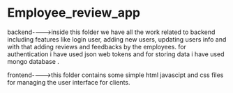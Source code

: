 # Employee_review_app

backend---->inside this folder we have all the work related to backend including features like login user, adding new users, updating users info and with that adding reviews and feedbacks by the employees. for authentication i have used json web tokens and for storing data i have used mongo database .

frontend---->this folder contains some simple html javascipt and css files for managing the user interface for clients. 
